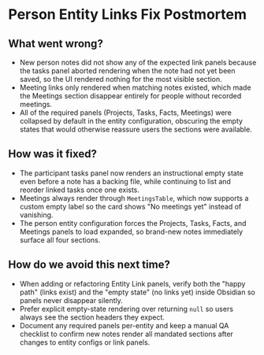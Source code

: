 # Person Entity Links Fix Postmortem

## What went wrong?
- New person notes did not show any of the expected link panels because the tasks panel aborted rendering when the note had not yet been saved, so the UI rendered nothing for the most visible section.
- Meeting links only rendered when matching notes existed, which made the Meetings section disappear entirely for people without recorded meetings.
- All of the required panels (Projects, Tasks, Facts, Meetings) were collapsed by default in the entity configuration, obscuring the empty states that would otherwise reassure users the sections were available.

## How was it fixed?
- The participant tasks panel now renders an instructional empty state even before a note has a backing file, while continuing to list and reorder linked tasks once one exists.
- Meetings always render through `MeetingsTable`, which now supports a custom empty label so the card shows "No meetings yet" instead of vanishing.
- The person entity configuration forces the Projects, Tasks, Facts, and Meetings panels to load expanded, so brand-new notes immediately surface all four sections.

## How do we avoid this next time?
- When adding or refactoring Entity Link panels, verify both the "happy path" (links exist) and the "empty state" (no links yet) inside Obsidian so panels never disappear silently.
- Prefer explicit empty-state rendering over returning `null` so users always see the section headers they expect.
- Document any required panels per-entity and keep a manual QA checklist to confirm new notes render all mandated sections after changes to entity configs or link panels.

